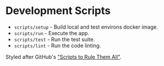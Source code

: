 # Development Scripts

* `scripts/setup` - Build local and test environs docker image.
* `scripts/run` - Execute the app.
* `scripts/test` - Run the test suite.
* `scripts/lint` - Run the code linting.

Styled after GitHub's ["Scripts to Rule Them All"](https://github.com/github/scripts-to-rule-them-all).
